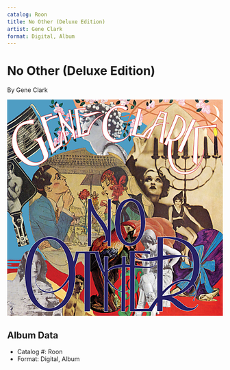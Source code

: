 ```yaml
---
catalog: Roon
title: No Other (Deluxe Edition)
artist: Gene Clark
format: Digital, Album
---
```


# No Other (Deluxe Edition)

By Gene Clark

![](../../assets/albumcovers/Gene_Clark-No_Other_Deluxe_Edition.png)

## Album Data

- Catalog #: Roon
- Format: Digital, Album

